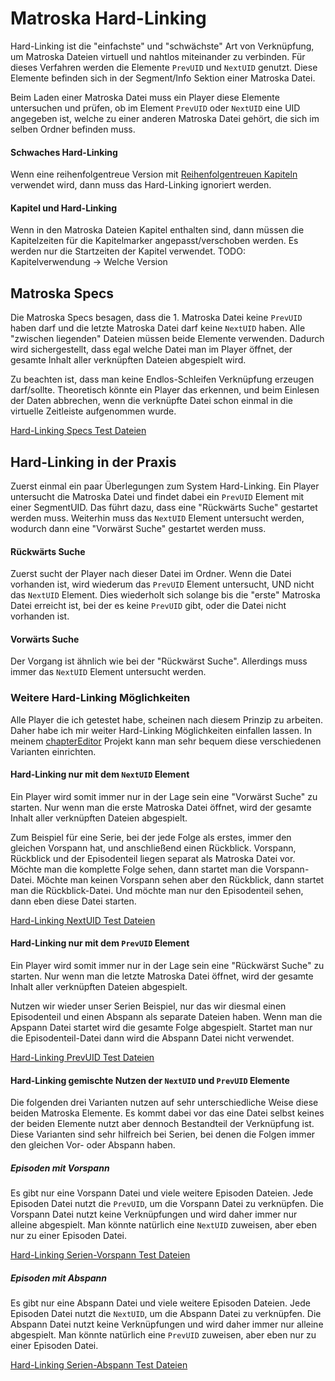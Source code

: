 # Matroska Hard-Linking
Hard-Linking ist die "einfachste" und "schwächste" Art von Verknüpfung, um Matroska Dateien virtuell und nahtlos miteinander zu verbinden. Für dieses Verfahren werden die Elemente `PrevUID` und `NextUID` genutzt. Diese Elemente befinden sich in der Segment/Info Sektion einer Matroska Datei.

Beim Laden einer Matroska Datei muss ein Player diese Elemente untersuchen und prüfen, ob im Element `PrevUID` oder `NextUID` eine UID angegeben ist, welche zu einer anderen Matroska Datei gehört, die sich im selben Ordner befinden muss.

#### Schwaches Hard-Linking
Wenn eine reihenfolgentreue Version mit [Reihenfolgentreuen Kapiteln](OrderedChapters_ger.md) verwendet wird, dann muss das Hard-Linking ignoriert werden.

#### Kapitel und Hard-Linking
Wenn in den Matroska Dateien Kapitel enthalten sind, dann müssen die Kapitelzeiten für die Kapitelmarker angepasst/verschoben werden. Es werden nur die Startzeiten der Kapitel verwendet.
TODO: Kapitelverwendung -> Welche Version

## Matroska Specs
Die Matroska Specs besagen, dass die 1. Matroska Datei keine `PrevUID` haben darf und die letzte Matroska Datei darf keine `NextUID` haben. Alle "zwischen liegenden" Dateien müssen beide Elemente verwenden.
Dadurch wird sichergestellt, dass egal welche Datei man im Player öffnet, der gesamte Inhalt aller verknüpften Dateien abgespielt wird.

Zu beachten ist, dass man keine Endlos-Schleifen Verknüpfung erzeugen darf/sollte. Theoretisch könnte ein Player das erkennen, und beim Einlesen der Daten abbrechen, wenn die verknüpfte Datei schon einmal in die virtuelle Zeitleiste aufgenommen wurde.

[Hard-Linking Specs Test Dateien](https://github.com/hubblec4/Matroska-Playback/blob/master/files/HardLinking/HardLinkingSpecs.zip)

## Hard-Linking in der Praxis
Zuerst einmal ein paar Überlegungen zum System Hard-Linking.
Ein Player untersucht die Matroska Datei und findet dabei ein `PrevUID` Element mit einer SegmentUID. Das führt dazu, dass eine "Rückwärts Suche" gestartet werden muss. Weiterhin muss das `NextUID` Element untersucht werden, wodurch dann eine "Vorwärst Suche" gestartet werden muss.

#### Rückwärts Suche
Zuerst sucht der Player nach dieser Datei im Ordner. Wenn die Datei vorhanden ist, wird wiederum das `PrevUID` Element untersucht, UND nicht das `NextUID` Element. Dies wiederholt sich solange bis die "erste" Matroska Datei erreicht ist, bei der es keine `PrevUID` gibt, oder die Datei nicht vorhanden ist.

#### Vorwärts Suche
Der Vorgang ist ähnlich wie bei der "Rückwärst Suche". Allerdings muss immer das `NextUID` Element untersucht werden.

### Weitere Hard-Linking Möglichkeiten
Alle Player die ich getestet habe, scheinen nach diesem Prinzip zu arbeiten. Daher habe ich mir weiter Hard-Linking Möglichkeiten einfallen lassen. In meinem [chapterEditor](https://forum.doom9.org/showthread.php?t=169984) Projekt kann man sehr bequem diese verschiedenen Varianten einrichten.

#### Hard-Linking nur mit dem `NextUID` Element
Ein Player wird somit immer nur in der Lage sein eine "Vorwärst Suche" zu starten. Nur wenn man die erste Matroska Datei öffnet, wird der gesamte Inhalt aller verknüpften Dateien abgespielt.

Zum Beispiel für eine Serie, bei der jede Folge als erstes, immer den gleichen Vorspann hat, und anschließend einen Rückblick. Vorspann, Rückblick und der Episodenteil liegen separat als Matroska Datei vor. Möchte man die komplette Folge sehen, dann startet man die Vorspann-Datei. Möchte man keinen Vorspann sehen aber den Rückblick, dann startet man die Rückblick-Datei. Und möchte man nur den Episodenteil sehen, dann eben diese Datei starten.

[Hard-Linking NextUID Test Dateien](https://github.com/hubblec4/Matroska-Playback/blob/master/files/HardLinking/HardLinkingNextUID.zip)

#### Hard-Linking nur mit dem `PrevUID` Element
Ein Player wird somit immer nur in der Lage sein eine "Rückwärst Suche" zu starten. Nur wenn man die letzte Matroska Datei öffnet, wird der gesamte Inhalt aller verknüpften Dateien abgespielt.

Nutzen wir wieder unser Serien Beispiel, nur das wir diesmal einen Episodenteil und einen Abspann als separate Dateien haben. Wenn man die Apspann Datei startet wird die gesamte Folge abgespielt. Startet man nur die Episodenteil-Datei dann wird die Abspann Datei nicht verwendet.

[Hard-Linking PrevUID Test Dateien](https://github.com/hubblec4/Matroska-Playback/blob/master/files/HardLinking/HardLinkingPrevUID.zip)

#### Hard-Linking gemischte Nutzen der `NextUID` und `PrevUID` Elemente
Die folgenden drei Varianten nutzen auf sehr unterschiedliche Weise diese beiden Matroska Elemente. Es kommt dabei vor das eine Datei selbst keines der beiden Elemente nutzt aber dennoch Bestandteil der Verknüpfung ist. Diese Varianten sind sehr hilfreich bei Serien, bei denen die Folgen immer den gleichen Vor- oder Abspann haben.

##### Episoden mit Vorspann
Es gibt nur eine Vorspann Datei und viele weitere Episoden Dateien. Jede Episoden Datei nutzt die `PrevUID`, um die Vorspann Datei zu verknüpfen. Die Vorspann Datei nutzt keine Verknüpfungen und wird daher immer nur alleine abgespielt. Man könnte natürlich eine `NextUID` zuweisen, aber eben nur zu einer Episoden Datei.

[Hard-Linking Serien-Vorspann Test Dateien](https://github.com/hubblec4/Matroska-Playback/blob/master/files/HardLinking/HardLinkingSeriesIntro.zip)

##### Episoden mit Abspann
Es gibt nur eine Abspann Datei und viele weitere Episoden Dateien. Jede Episoden Datei nutzt die `NextUID`, um die Abspann Datei zu verknüpfen. Die Abspann Datei nutzt keine Verknüpfungen und wird daher immer nur alleine abgespielt. Man könnte natürlich eine `PrevUID` zuweisen, aber eben nur zu einer Episoden Datei.

[Hard-Linking Serien-Abspann Test Dateien](https://github.com/hubblec4/Matroska-Playback/blob/master/files/HardLinking/HardLinkingSeriesCredits.zip)